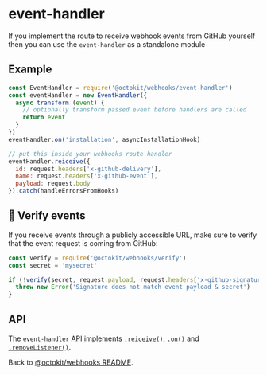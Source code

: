 # event-handler

If you implement the route to receive webhook events from GitHub yourself then you can use the `event-handler` as a standalone module

## Example

```js
const EventHandler = require('@octokit/webhooks/event-handler')
const eventHandler = new EventHandler({
  async transform (event) {
    // optionally transform passed event before handlers are called
    return event
  }
})
eventHandler.on('installation', asyncInstallationHook)

// put this inside your webhooks route handler
eventHandler.reiceive({
  id: request.headers['x-github-delivery'],
  name: request.headers['x-github-event'],
  payload: request.body
}).catch(handleErrorsFromHooks)
```

## 🚨 Verify events

If you receive events through a publicly accessible URL, make sure to verify that the event request is coming from GitHub:

```js
const verify = require('@octokit/webhooks/verify')
const secret = 'mysecret'

if (!verify(secret, request.payload, request.headers['x-github-signature'])) {
  throw new Error('Signature does not match event payload & secret')
}
```

## API

The `event-handler` API implements [`.reiceive()`](../#webhooksreceive), [`.on()`](../#webhookson) and [`.removeListener()`](../#webhooksremovelistener).

Back to [@octokit/webhooks README](..).
